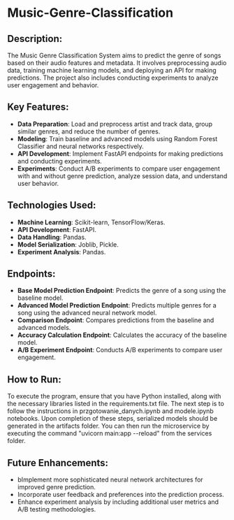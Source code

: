 # Music-Genre-Classification

## Description:
The Music Genre Classification System aims to predict the genre of songs based on their audio features and metadata. It involves preprocessing audio data, training machine learning models, and deploying an API for making predictions. The project also includes conducting experiments to analyze user engagement and behavior.

## Key Features:
- **Data Preparation**: Load and preprocess artist and track data, group similar genres, and reduce the number of genres.
- **Modeling**: Train baseline and advanced models using Random Forest Classifier and neural networks respectively.
- **API Development**: Implement FastAPI endpoints for making predictions and conducting experiments.
- **Experiments**: Conduct A/B experiments to compare user engagement with and without genre prediction, analyze session data, and understand user behavior.

## Technologies Used:
- **Machine Learning**: Scikit-learn, TensorFlow/Keras.
- **API Development**: FastAPI.
- **Data Handling**: Pandas.
- **Model Serialization**: Joblib, Pickle.
- **Experiment Analysis**: Pandas.

## Endpoints:
- **Base Model Prediction Endpoint**: Predicts the genre of a song using the baseline model.
- **Advanced Model Prediction Endpoint**: Predicts multiple genres for a song using the advanced neural network model.
- **Comparison Endpoint**: Compares predictions from the baseline and advanced models.
- **Accuracy Calculation Endpoint**: Calculates the accuracy of the baseline model.
- **A/B Experiment Endpoint**: Conducts A/B experiments to compare user engagement.


## How to Run:
To execute the program, ensure that you have Python installed, along with the necessary libraries listed in the requirements.txt file. The next step is to follow the instructions in przgotowanie_danych.ipynb and modele.ipynb notebooks. Upon completion of these steps, serialized models should be generated in the artifacts folder. You can then run the microservice by executing the command "uvicorn main:app --reload" from the services folder.

## Future Enhancements: 
- bImplement more sophisticated neural network architectures for improved genre prediction.
- Incorporate user feedback and preferences into the prediction process.
- Enhance experiment analysis by including additional user metrics and A/B testing methodologies.
